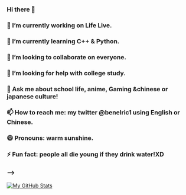 ### Hi there 👋
### 🔭 I’m currently working on Life Live.
### 🌱 I’m currently learning C++ & Python.
### 👯 I’m looking to collaborate on everyone.
### 🤔 I’m looking for help with college study.
### 💬 Ask me about school life, anime, Gaming &chinese or japanese culture!
### 📫 How to reach me: my twitter @benelric1 using English or Chinese.
### 😄 Pronouns: warm sunshine.
###  ⚡ Fun fact: people all die young if they drink water!XD
### -->
[![My GitHub Stats](https://github-readme-stats.vercel.app/api?username=Ben-Elric)]()
